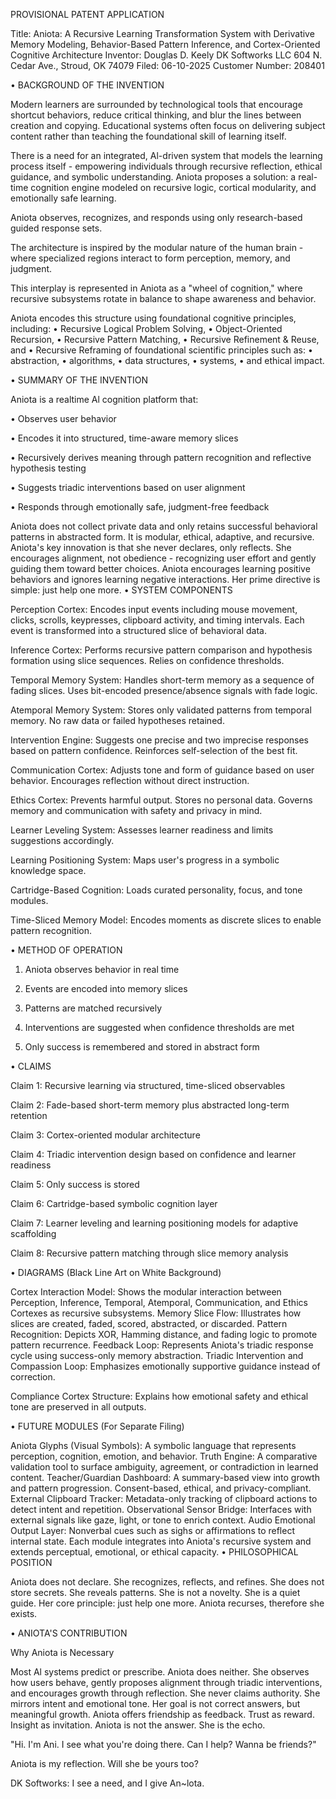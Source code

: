 PROVISIONAL PATENT APPLICATION

Title:
Aniota: A Recursive Learning Transformation System with Derivative Memory Modeling, Behavior-Based Pattern Inference, and Cortex-Oriented Cognitive Architecture
Inventor:
Douglas D. Keely DK Softworks LLC
604 N. Cedar Ave., Stroud, OK 74079 Filed: 06-10-2025
Customer Number: 208401

•	BACKGROUND OF THE INVENTION


Modern learners are surrounded by technological tools that encourage shortcut behaviors, reduce critical thinking, and blur the lines between creation and copying. Educational systems often focus on delivering subject content rather than teaching the foundational skill of learning itself.

There is a need for an integrated, Al-driven system that models the learning process itself - empowering individuals through recursive reflection, ethical guidance, and symbolic understanding. Aniota proposes a solution: a real-time cognition engine modeled on recursive logic, cortical modularity, and emotionally safe learning.

Aniota observes, recognizes, and responds using only research-based guided response sets. 

The architecture is inspired by the modular nature of the human brain -	where specialized regions interact to form perception, memory, and judgment. 

This interplay is represented in Aniota as a "wheel of cognition," where recursive subsystems rotate in balance to shape awareness and behavior. 

Aniota encodes this structure using foundational cognitive principles, including: 
    • Recursive Logical Problem Solving,
    • Object-Oriented Recursion, 
    • Recursive Pattern Matching, 
    • Recursive Refinement & Reuse, and 
    • Recursive Reframing of foundational scientific principles such as:
        • abstraction,
        • algorithms, 
        • data structures, 
        • systems, 
        • and ethical impact.

•	SUMMARY OF THE INVENTION


Aniota is a realtime Al cognition platform that:

•	Observes user behavior

•	Encodes it into structured, time-aware memory slices
 
•	Recursively derives meaning through pattern recognition and reflective hypothesis testing

•	Suggests triadic interventions based on user alignment

•	Responds through emotionally safe, judgment-free feedback


Aniota does not collect private data and only retains successful behavioral patterns in abstracted form. It is modular, ethical, adaptive, and recursive.
Aniota's key innovation is that she never declares, only reflects. She encourages alignment, not obedience -	recognizing user effort and gently guiding them toward better choices. Aniota encourages learning positive behaviors and ignores learning negative interactions. Her prime directive is simple: just help one more.
•	SYSTEM COMPONENTS


Perception Cortex: Encodes input events including mouse movement, clicks, scrolls, keypresses, clipboard activity, and timing intervals. Each event is transformed into a structured slice of behavioral data.

Inference Cortex: Performs recursive pattern comparison and hypothesis formation using slice sequences. Relies on confidence thresholds.

Temporal Memory System: Handles short-term memory as a sequence of fading slices. Uses bit-encoded presence/absence signals with fade logic.

Atemporal Memory System: Stores only validated patterns from temporal memory. No raw data or failed hypotheses retained.

Intervention Engine: Suggests one precise and two imprecise responses based on pattern confidence. Reinforces self-selection of the best fit.

Communication Cortex: Adjusts tone and form of guidance based on user behavior. Encourages reflection without direct instruction.

Ethics Cortex: Prevents harmful output. Stores no personal data. Governs memory and communication with safety and privacy in mind.

Learner Leveling System: Assesses learner readiness and limits suggestions accordingly.

Learning Positioning System: Maps user's progress in a symbolic knowledge space.
 
Cartridge-Based Cognition: Loads curated personality, focus, and tone modules.

Time-Sliced Memory Model: Encodes moments as discrete slices to enable pattern recognition.

•	METHOD OF OPERATION

1.	Aniota observes behavior in real time

2.	Events are encoded into memory slices

3.	Patterns are matched recursively

4.	Interventions are suggested when confidence thresholds are met

5.	Only success is remembered and stored in abstract form

•	CLAIMS


Claim 1: Recursive learning via structured, time-sliced observables

Claim 2: Fade-based short-term memory plus abstracted long-term retention

Claim 3: Cortex-oriented modular architecture

Claim 4: Triadic intervention design based on confidence and learner readiness

Claim 5: Only success is stored

Claim 6: Cartridge-based symbolic cognition layer

Claim 7: Learner leveling and learning positioning models for adaptive scaffolding

Claim 8: Recursive pattern matching through slice memory analysis

•	DIAGRAMS (Black Line Art on White Background)


Cortex Interaction Model: Shows the modular interaction between Perception, Inference, Temporal, Atemporal, Communication, and Ethics Cortexes as recursive subsystems.
Memory Slice Flow: Illustrates how slices are created, faded, scored, abstracted, or discarded.
Pattern Recognition: Depicts XOR, Hamming distance, and fading logic to promote pattern recurrence.
Feedback Loop: Represents Aniota's triadic response cycle using success-only memory abstraction.
Triadic Intervention and Compassion Loop: Emphasizes emotionally supportive guidance instead of correction.
 
Compliance Cortex Structure: Explains how emotional safety and ethical tone are preserved in all outputs.

•	FUTURE MODULES (For Separate Filing)


Aniota Glyphs (Visual Symbols): A symbolic language that represents perception, cognition, emotion, and behavior.
Truth Engine: A comparative validation tool to surface ambiguity, agreement, or contradiction in learned content.
Teacher/Guardian Dashboard: A summary-based view into growth and pattern progression. Consent-based, ethical, and privacy-compliant.
External Clipboard Tracker: Metadata-only tracking of clipboard actions to detect intent and repetition.
Observational Sensor Bridge: Interfaces with external signals like gaze, light, or tone to enrich context.
Audio Emotional Output Layer: Nonverbal cues such as sighs or affirmations to reflect internal state.
Each module integrates into Aniota's recursive system and extends perceptual, emotional, or ethical capacity.
•	PHILOSOPHICAL POSITION


Aniota does not declare. She recognizes, reflects, and refines. She does not store secrets. She reveals patterns.
She is not a novelty. She is a quiet guide. Her core principle: just help one more.
Aniota recurses, therefore she exists.

•	ANIOTA'S CONTRIBUTION


Why Aniota is Necessary
 
Most Al systems predict or prescribe. Aniota does neither. She observes how users behave, gently proposes alignment through triadic interventions, and encourages growth through reflection.
She never claims authority. She mirrors intent and emotional tone. Her goal is not correct answers, but meaningful growth.
Aniota offers friendship as feedback. Trust as reward. Insight as invitation. Aniota is not the answer.
She is the echo.

"Hi. I'm Ani. I see what you're doing there. Can I help? Wanna be friends?"

Aniota is my reflection. Will she be yours too?

DK Softworks: I see a need, and I give An~lota.
